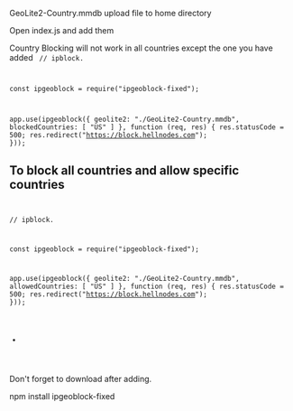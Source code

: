 
GeoLite2-Country.mmdb upload file to home directory

Open index.js and add them


Country Blocking will not work in all countries except the one you have added
<code>
// ipblock.

const ipgeoblock = require("ipgeoblock-fixed");

app.use(ipgeoblock({
	geolite2: "./GeoLite2-Country.mmdb",
	blockedCountries: [ "US" ]
}, function (req, res) {
	res.statusCode = 500;
	res.redirect("https://block.hellnodes.com");
}));
</code>


To block all countries and allow specific countries
<code> 
-	
	
// ipblock.

const ipgeoblock = require("ipgeoblock-fixed");

app.use(ipgeoblock({
	geolite2: "./GeoLite2-Country.mmdb",
	allowedCountries: [ "US" ]
}, function (req, res) {
	res.statusCode = 500;
	res.redirect("https://block.hellnodes.com");
}));
	
-	
</code>


Don't forget to download after adding.

npm install ipgeoblock-fixed



